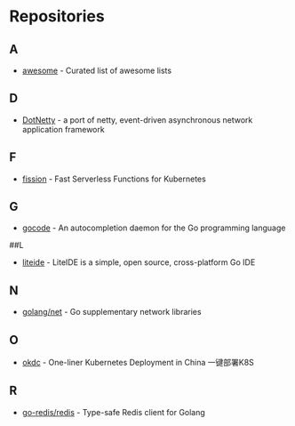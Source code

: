 # Repositories

## A

- [awesome](https://github.com/sindresorhus/awesome) - Curated list of awesome lists

## D

- [DotNetty](https://github.com/Azure/DotNetty) - a port of netty, event-driven asynchronous network application framework

## F

- [fission](https://github.com/fission/fission) - Fast Serverless Functions for Kubernetes

## G

- [gocode](https://github.com/nsf/gocode/) - An autocompletion daemon for the Go programming language

##L

- [liteide](https://github.com/visualfc/liteide) - LiteIDE is a simple, open source, cross-platform Go IDE

## N

- [golang/net](https://github.com/golang/net) - Go supplementary network libraries

## O

- [okdc](https://github.com/kubeup/okdc) - One-liner Kubernetes Deployment in China 一键部署K8S

## R

- [go-redis/redis](https://github.com/go-redis/redis) - Type-safe Redis client for Golang
